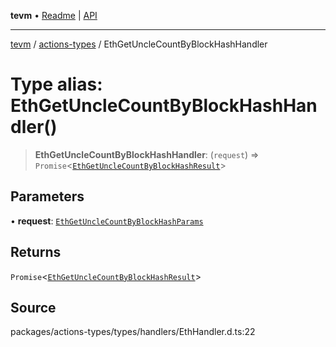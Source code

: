 **tevm** • [Readme](../../README.md) \| [API](../../modules.md)

***

[tevm](../../README.md) / [actions-types](../README.md) / EthGetUncleCountByBlockHashHandler

# Type alias: EthGetUncleCountByBlockHashHandler()

> **EthGetUncleCountByBlockHashHandler**: (`request`) => `Promise`\<[`EthGetUncleCountByBlockHashResult`](EthGetUncleCountByBlockHashResult.md)\>

## Parameters

• **request**: [`EthGetUncleCountByBlockHashParams`](EthGetUncleCountByBlockHashParams.md)

## Returns

`Promise`\<[`EthGetUncleCountByBlockHashResult`](EthGetUncleCountByBlockHashResult.md)\>

## Source

packages/actions-types/types/handlers/EthHandler.d.ts:22

